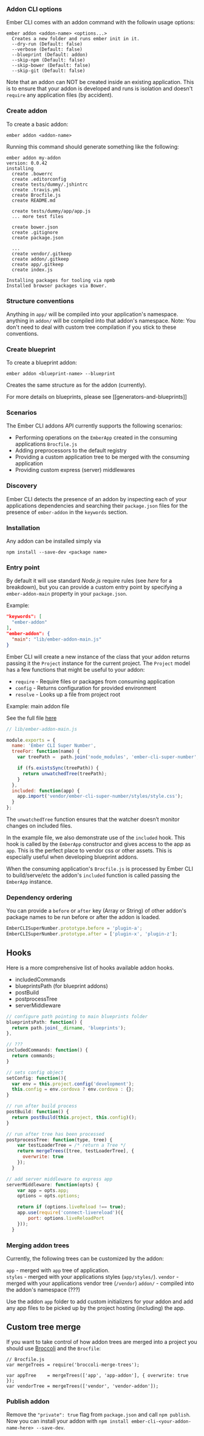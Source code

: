 ### Addon CLI options
Ember CLI comes with an addon command with the followin usage options:

```
ember addon <addon-name> <options...>
  Creates a new folder and runs ember init in it.
  --dry-run (Default: false)
  --verbose (Default: false)
  --blueprint (Default: addon)
  --skip-npm (Default: false)
  --skip-bower (Default: false)
  --skip-git (Default: false)
```

Note that an addon can NOT be created inside an existing application.
This is to ensure that your addon is developed and runs is isolation and doesn't `require` any application files (by accident).

### Create addon

To create a basic addon:

`ember addon <addon-name>`

Running this command should generate something like the following:

```
ember addon my-addon
version: 0.0.42
installing
  create .bowerrc
  create .editorconfig
  create tests/dummy/.jshintrc
  create .travis.yml
  create Brocfile.js
  create README.md

  create tests/dummy/app/app.js
  ... more test files

  create bower.json
  create .gitignore
  create package.json  

  ...
  create vendor/.gitkeep
  create addon/.gitkeep
  create app/.gitkeep
  create index.js

Installing packages for tooling via npmb 
Installed browser packages via Bower. 
```

### Structure conventions

Anything in `app/` will be compiled into your application's namespace. anything in `addon/` will be compiled into that addon's namespace.
Note: You don't need to deal with custom tree compilation if you stick to these conventions.

### Create blueprint

To create a blueprint addon:

`ember addon <blueprint-name> --blueprint`

Creates the same structure as for the addon (currently).

For more details on blueprints, please see [[generators-and-blueprints]]

### Scenarios
The Ember CLI addons API currently supports the following scenarios:

* Performing operations on the `EmberApp` created in the consuming applications `Brocfile.js`
* Adding preprocessors to the default registry
* Providing a custom application tree to be merged with the consuming application
* Providing custom express (server) middlewares


### Discovery
Ember CLI detects the presence of an addon by inspecting each of your applications dependencies and searching their `package.json` files for the presence of `ember-addon` in the `keywords` section.

### Installation
Any addon can be installed simply via

`npm install --save-dev <package name>`

### Entry point
By default it will use standard *Node.js* require rules (see _here_ for a breakdown), but you can provide a custom entry point by specifying a `ember-addon-main` property in your `package.json`.

Example:

```json
"keywords": [
  "ember-addon"
],
"ember-addon": {
  "main": "lib/ember-addon-main.js"
}
```

Ember CLI will create a new instance of the class that your addon returns passing it the `Project` instance for the current project. The `Project` model has a few functions that might be useful to your addon:

* `require` - Require files or packages from consuming application
* `config` - Returns configuration for provided environment
* `resolve` - Looks up a file from project root

Example: main addon file

See the full file [here](https://github.com/rondale-sc/ember-cli-super-number/blob/9c06da653c1e82bf0f6e4b364704f86ba377605e/lib/ember-cli-super-number.js)


```javascript
// lib/ember-addon-main.js

module.exports = {
  name: 'Ember CLI Super Number',
  treeFor: function(name) {
    var treePath =  path.join('node_modules', 'ember-cli-super-number', name + '-addon');

    if (fs.existsSync(treePath)) {
      return unwatchedTree(treePath);
    }
  },
  included: function(app) {
    app.import('vendor/ember-cli-super-number/styles/style.css');
  }
};
```

The `unwatchedTree` function ensures that the watcher doesn’t monitor changes on included files.

In the example file, we also demonstrate use of the `included` hook. This hook is called by the `EmberApp` constructor and gives access to the app as `app`. This is the perfect place to vendor css or other assets. This is especially useful when developing blueprint addons.

When the consuming application's `Brocfile.js` is processed by Ember CLI to build/serve/etc the addon's `included` function is called passing the `EmberApp` instance. 

### Dependency ordering

You can provide a `before` or `after` key (Array or String) of other addon's package names to be run before or after the addon is loaded.

```javascript
EmberCLISuperNumber.prototype.before = 'plugin-a';
EmberCLISuperNumber.prototype.after = ['plugin-x', 'plugin-z'];
```

## Hooks

Here is a more comprehensive list of hooks available addon hooks.

- includedCommands 
- blueprintsPath (for blueprint addons)
- postBuild 
- postprocessTree
- serverMiddleware

```javascript
// configure path pointing to main blueprints folder
blueprintsPath: function() {
  return path.join(__dirname, 'blueprints');
},

// ???
includedCommands: function() {
  return commands;
}

// sets config object
setConfig: function(){
  var env = this.project.config('development');
  this.config = env.cordova ? env.cordova : {};
}

// run after build process
postBuild: function() {
  return postBuild(this.project, this.config)();
}

// run after tree has been processed
postprocessTree: function(type, tree) {
    var testLoaderTree = /* return a Tree */
    return mergeTrees([tree, testLoaderTree], {
      overwrite: true
    });
  }

// add server middleware to express app
serverMiddleware: function(opts) {
    var app = opts.app;
    options = opts.options;

    return if (options.liveReload !== true);
    app.use(require('connect-livereload')({
        port: options.liveReloadPort
    }));
  }  
```

### Merging addon trees
Currently, the following trees can be customized by the addon:

`app` - merged with `app` tree of application.   
`styles` - merged with your applications styles (`app/styles/`).
`vendor` - merged with your applications vendor tree (`/vendor`)
`addon/` - compiled into the addon's namespace (???)

Use the addon `app` folder to add custom initializers for your addon and add any app files to be picked up by the project hosting (including) the app.

## Custom tree merge
If you want to take control of how addon trees are merged into a project
you should use [Broccoli](http://ampersate.com/getting-started-with-broccoli-and-emberjs) and the `Brocfile`:

```
// Brocfile.js
var mergeTrees = require('broccoli-merge-trees');

var appTree    = mergeTrees(['app', 'app-addon'], { overwrite: true });
var vendorTree = mergeTrees(['vendor', 'vendor-addon']);
```

### Publish addon
Remove the `"private": true` flag from `package.json` and call `npm publish`. 
Now you can install your addon with `npm install ember-cli-<your-addon-name-here> --save-dev`.